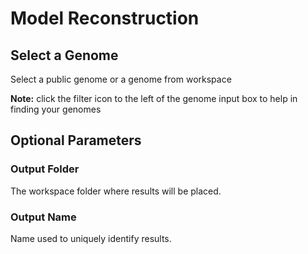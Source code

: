 # Model Reconstruction

## Select a Genome
Select a public genome or a genome from workspace

**Note:** click the filter icon to the left of the genome input box to help
in finding your genomes

## Optional Parameters

### Output Folder
The workspace folder where results will be placed.

### Output Name
Name used to uniquely identify results.
